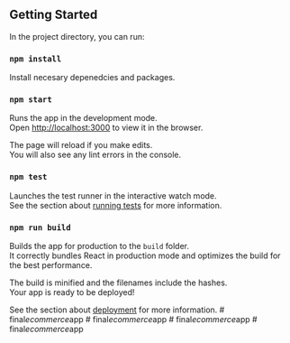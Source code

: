 ## Getting Started

In the project directory, you can run:

### `npm install`

Install necesary depenedcies and packages.

### `npm start`

Runs the app in the development mode.\
Open [http://localhost:3000](http://localhost:3000) to view it in the browser.

The page will reload if you make edits.\
You will also see any lint errors in the console.

### `npm test`

Launches the test runner in the interactive watch mode.\
See the section about [running tests](https://facebook.github.io/create-react-app/docs/running-tests) for more information.

### `npm run build`

Builds the app for production to the `build` folder.\
It correctly bundles React in production mode and optimizes the build for the best performance.

The build is minified and the filenames include the hashes.\
Your app is ready to be deployed!

See the section about [deployment](https://facebook.github.io/create-react-app/docs/deployment) for more information.
#   f i n a l _ e c o m m e r c e _ a p p  
 #   f i n a l _ e c o m m e r c e _ a p p  
 #   f i n a l _ e c o m m e r c e _ a p p  
 #   f i n a l _ e c o m m e r c e _ a p p  
 